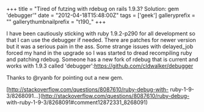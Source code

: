 +++
title = "Tired of futzing with rdebug on rails 1.9.3? Solution: gem 'debugger'"
date = "2012-04-18T15:48:00Z"
tags = ['geek']
galleryprefix = ""
gallerythumbnailprefix = "t190_"
+++

I have been cautiously sticking with ruby 1.9.2-p290 for all development so
that I can use the debugger if needed. There are patches for newer version
but it was a serious pain in the ass. Some strange issues with delayed_job
forced my hand in the upgrade so I was started to dread recompiling ruby and
patching rdebug. Someone has a new fork of rdebug that is current and works
with 1.9.3 called 'debugger':<https://github.com/cldwalker/debugger>

Thanks to @ryanb for pointing out a new gem.

[http://stackoverflow.com/questions/8087610/ruby-debug-with-
ruby-1-9-3/8268091...](http://stackoverflow.com/questions/8087610/ruby-debug-
with-ruby-1-9-3/8268091#comment12872331_8268091)

